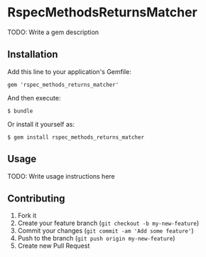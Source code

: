 # RspecMethodsReturnsMatcher

TODO: Write a gem description

## Installation

Add this line to your application's Gemfile:

    gem 'rspec_methods_returns_matcher'

And then execute:

    $ bundle

Or install it yourself as:

    $ gem install rspec_methods_returns_matcher

## Usage

TODO: Write usage instructions here

## Contributing

1. Fork it
2. Create your feature branch (`git checkout -b my-new-feature`)
3. Commit your changes (`git commit -am 'Add some feature'`)
4. Push to the branch (`git push origin my-new-feature`)
5. Create new Pull Request
